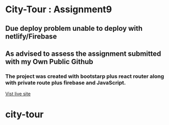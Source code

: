 # City-Tour    : Assignment9 
## Due deploy problem unable to deploy with netlify/Firebase
## As advised to assess the assignment submitted with my Own Public Github

### The project was created with bootstarp plus react router along with private route plus firebase and JavaScript.
[Vist live site](https://epsita17.github.io/city-tour/)

# city-tour

